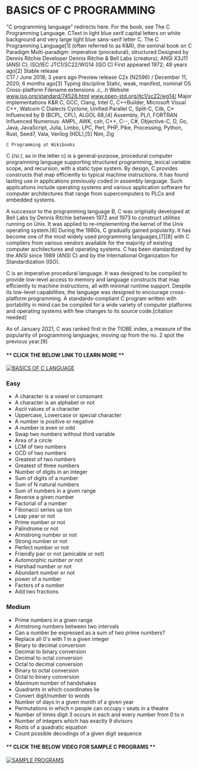 # BASICS OF C PROGRAMMING 

"C programming language" redirects here. For the book, see The C Programming Language.
CText in light blue serif capital letters on white background and very large light blue sans-serif letter C.
The C Programming Language[1] (often referred to as K&R), the seminal book on C
Paradigm	Multi-paradigm: imperative (procedural), structured
Designed by	Dennis Ritchie
Developer	Dennis Ritchie & Bell Labs (creators); ANSI X3J11 (ANSI C); ISO/IEC JTC1/SC22/WG14 (ISO C)
First appeared	1972; 49 years ago[2]
Stable release	
C17 / June 2018; 3 years ago
Preview release	
C2x (N2596) / December 11, 2020; 6 months ago[3]
Typing discipline	Static, weak, manifest, nominal
OS	Cross-platform
Filename extensions	.c, .h
Website	www.iso.org/standard/74528.html
www.open-std.org/jtc1/sc22/wg14/
Major implementations
K&R C, GCC, Clang, Intel C, C++Builder, Microsoft Visual C++, Watcom C
Dialects
Cyclone, Unified Parallel C, Split-C, Cilk, C*
Influenced by
B (BCPL, CPL), ALGOL 68,[4] Assembly, PL/I, FORTRAN
Influenced
Numerous: AMPL, AWK, csh, C++, C--, C#, Objective-C, D, Go, Java, JavaScript, Julia, Limbo, LPC, Perl, PHP, Pike, Processing, Python, Rust, Seed7, Vala, Verilog (HDL),[5] Nim, Zig

    C Programming at Wikibooks

C (/siː/, as in the letter c) is a general-purpose, procedural computer programming language supporting structured programming, lexical variable scope, and recursion, with a static type system. By design, C provides constructs that map efficiently to typical machine instructions. It has found lasting use in applications previously coded in assembly language. Such applications include operating systems and various application software for computer architectures that range from supercomputers to PLCs and embedded systems.

A successor to the programming language B, C was originally developed at Bell Labs by Dennis Ritchie between 1972 and 1973 to construct utilities running on Unix. It was applied to re-implementing the kernel of the Unix operating system.[6] During the 1980s, C gradually gained popularity. It has become one of the most widely used programming languages,[7][8] with C compilers from various vendors available for the majority of existing computer architectures and operating systems. C has been standardized by the ANSI since 1989 (ANSI C) and by the International Organization for Standardization (ISO).

C is an imperative procedural language. It was designed to be compiled to provide low-level access to memory and language constructs that map efficiently to machine instructions, all with minimal runtime support. Despite its low-level capabilities, the language was designed to encourage cross-platform programming. A standards-compliant C program written with portability in mind can be compiled for a wide variety of computer platforms and operating systems with few changes to its source code.[citation needed]

As of January 2021, C was ranked first in the TIOBE index, a measure of the popularity of programming languages, moving up from the no. 2 spot the previous year.[9] 


#### ** **CLICK THE BELOW LINK TO LEARN MORE** **  

[![BASICS OF C LANGUAGE ](http://img.youtube.com/vi/PLVlQHNRLflP8IGz6OXwlV_lgHgc72aXlh/0.jpg)](http://www.youtube.com/watch?v=si-KFFOW2gw&list=PLVlQHNRLflP8IGz6OXwlV_lgHgc72aXlh)


### Easy


* A character is a vowel or consonant
* A character is an alphabet or not
* Ascii values of a character
* Uppercase, Lowercase or special character
* A number is positive or negative
* A number is even or odd
* Swap two numbers without third variable
* Area of a circle
* LCM of two numbers
* GCD of two numbers
* Greatest of two numbers
* Greatest of three numbers
* Number of digits in an integer
* Sum of digits of a number
* Sum of N natural numbers
* Sum of numbers in a given range
* Reverse a given number
* Factorial of a number
* Fibonacci series up ton
* Leap year or not
* Prime number or not
* Palindrome or not
* Armstrong number or not
* Strong number or not
* Perfect number or not
* Friendly pair or not (amicable or not)
* Automorphic number or not
* Harshad number or not
* Abundant number or not
* power of a number
* Factors of a number
* Add two fractions

### Medium


* Prime numbers in a given range
* Armstrong numbers between two intervals
* Can a number be expressed as a sum of two prime numbers?
* Replace all 0's with 1 in a given integer
* Binary to decimal conversion
* Decimal to binary conversion
* Decimal to octal conversion
* Octal to decimal conversion
* Binary to octal conversion
* Octal to binary conversion
* Maximum number of handshakes
* Quadrants in which coordinates lie
* Convert digit/number to words
* Number of days in a given month of a given year
* Permutations in which n people can occupy r seats in a theatre
* Number of times digit 3 occurs in each and every number from 0 to n
* Number of integers which has exactly 9 divisors
* Roots of a quadratic equation
* Count possible decodings of a given digit sequence

#### ** **CLICK THE BELOW VIDEO FOR SAMPLE C PROGRAMS** **
[![SAMPLE PROGRAMS](http://img.youtube.com/vi/vUtJ54a0X88/0.jpg)](http://www.youtube.com/watch?v=vUtJ54a0X88)

